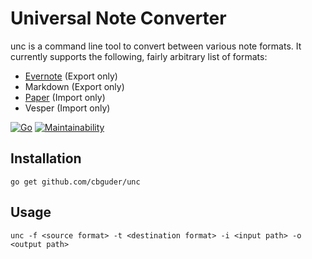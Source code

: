 # Universal Note Converter

unc is a command line tool to convert between various note formats. It currently supports the following, fairly arbitrary list of formats:

* [Evernote](https://evernote.com) (Export only)
* Markdown (Export only)
* [Paper](https://paper.dropbox.com) (Import only)
* Vesper (Import only)

[![Go](https://github.com/cbguder/unc/actions/workflows/go.yaml/badge.svg)](https://github.com/cbguder/unc/actions/workflows/go.yaml)
[![Maintainability](https://api.codeclimate.com/v1/badges/179a50ac83c139b246e5/maintainability)](https://codeclimate.com/github/cbguder/unc/maintainability)

## Installation

```
go get github.com/cbguder/unc
```

## Usage

```
unc -f <source format> -t <destination format> -i <input path> -o <output path>
```
